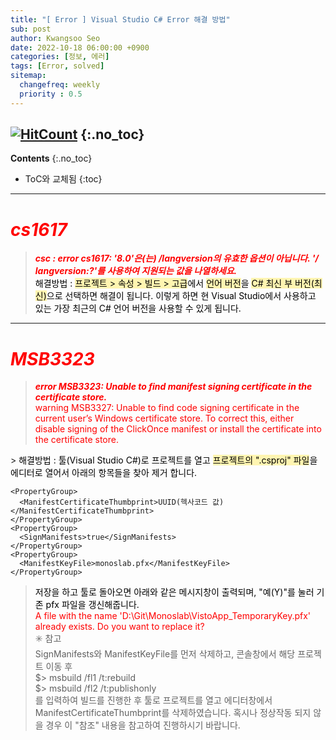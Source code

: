 ```yaml
---
title: "[ Error ] Visual Studio C# Error 해결 방법" 
sub: post
author: Kwangsoo Seo
date: 2022-10-18 06:00:00 +0900
categories: [정보, 에러]
tags: [Error, solved]
sitemap:
  changefreq: weekly
  priority : 0.5
---
```

[![HitCount](https://hits.dwyl.com/MonosLab/post15.svg?style=flat-square&show=unique)](http://hits.dwyl.com/MonosLab/post15)
{:.no_toc}
---
**Contents**
{:.no_toc}

* ToC와 교체됨
{:toc}  

---
# <span style="color:red">***cs1617***</span>   
> ***<span style="color:red">csc : error cs1617: '8.0'은(는) /langversion의 유효한 옵션이 아닙니다. '/ langversion:?'를 사용하여 지원되는 값을 나열하세요.</span>***   
<span style="color:black">해결방법 : <span style="background-color: #FFF5B1">프로젝트 > 속성 > 빌드 > 고급</span>에서 <span style="background-color: #FFF5B1">언어 버전</span>을 <span style="background-color: #FFF5B1">C# 최신 부 버전(최신)</span>으로 선택하면 해결이 됩니다. 이렇게 하면 현 Visual Studio에서 사용하고 있는 가장 최근의 C# 언어 버전을 사용할 수 있게 됩니다.</span>   

---
# <span style="color:red">***MSB3323***</span>   
> ***<span style="color:red">error MSB3323: Unable to find manifest signing certificate in the certificate store.</span>***   
> <span style="color:red">warning MSB3327: Unable to find code signing certificate in the current user’s Windows certificate store. To correct this, either disable signing of the ClickOnce manifest or install the certificate into the certificate store.
</span>   
> <span style="color:black">해결방법 : 툴(Visual Studio C#)로 프로젝트를 열고 <span style="background-color: #FFF5B1">프로젝트의 ".csproj" 파일</span>을 에디터로 열어서 아래의 항목들을 찾아 제거 합니다.</span>   

```   
<PropertyGroup>
  <ManifestCertificateThumbprint>UUID(헥사코드 값)</ManifestCertificateThumbprint>
</PropertyGroup>
<PropertyGroup>
  <SignManifests>true</SignManifests>
</PropertyGroup>
<PropertyGroup>
  <ManifestKeyFile>monoslab.pfx</ManifestKeyFile>
</PropertyGroup>
```   
> <span style="color:black">저장을 하고 툴로 돌아오면 아래와 같은 메시지창이 출력되며, "예(Y)"를 눌러 기존 pfx 파일을 갱신해줍니다.</span>   
> <span style="color:red">A file with the name 'D:\Git\Monoslab\VistoApp_TemporaryKey.pfx' already exists. Do you want to replace it?</span>   
> ✳️ 참고   
> SignManifests와 ManifestKeyFile를 먼저 삭제하고, 콘솔창에서 해당 프로젝트 이동 후   
> $> msbuild /fl1 /t:rebuild   
> $> msbuild /fl2 /t:publishonly   
> 를 입력하여 빌드를 진행한 후 툴로 프로젝트를 열고 에디터창에서 ManifestCertificateThumbprint를 삭제하였습니다.
> 혹시나 정상작동 되지 않을 경우 이 "참조" 내용을 참고하여 진행하시기 바랍니다.   

